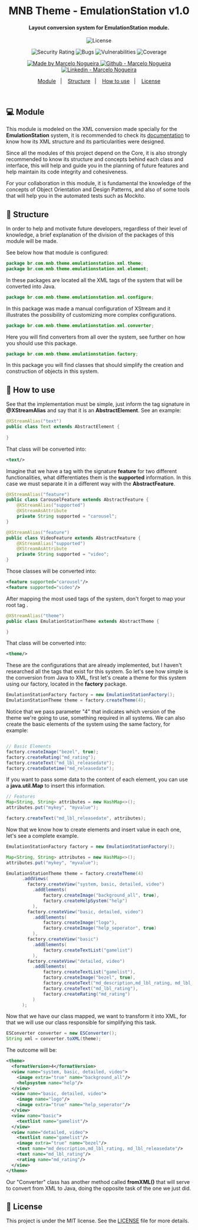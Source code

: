 <h1 align="center">
    MNB Theme - EmulationStation v1.0
</h1>

<h4 align="center">
    Layout conversion system for EmulationStation module.
</h4>

<p align="center">
  <img alt="License" src="https://img.shields.io/static/v1?label=license&message=MIT">
</p>

<p align="center">
  <img alt="Security Rating" src="https://sonarcloud.io/api/project_badges/measure?project=marcelobojikian_mnb-theme&metric=security_rating" />
  <img alt="Bugs" src="https://sonarcloud.io/api/project_badges/measure?project=marcelobojikian_mnb-theme&metric=bugs" />
  <img alt="Vulnerabilities" src="https://sonarcloud.io/api/project_badges/measure?project=marcelobojikian_mnb-theme&metric=vulnerabilities" />
  <img alt="Coverage" src="https://sonarcloud.io/api/project_badges/measure?project=marcelobojikian_mnb-theme&metric=coverage" />
</p>

<p align="center">

  <a href="https://github.com/marcelobojikian" target="_blank">
    <img alt="Made by Marcelo Nogueira" src="https://img.shields.io/badge/Made%20by-Marcelo_Nogueira-informational">
  </a>
  <a href="https://github.com/marcelobojikian" target="_blank" >
    <img alt="Github - Marcelo Nogueira" src="https://img.shields.io/badge/Github--%23F8952D?style=social&logo=github">
  </a>
  <a href="https://www.linkedin.com/in/marcelobojikian/" target="_blank" >
    <img alt="Linkedin - Marcelo Nogueira" src="https://img.shields.io/badge/Linkedin--%23F8952D?style=social&logo=linkedin">
  </a>

</p>

<p align="center">
  <a href="#-module">Module</a>&nbsp;&nbsp;&nbsp;|&nbsp;&nbsp;&nbsp;
  <a href="#-structure">Structure</a>&nbsp;&nbsp;&nbsp;|&nbsp;&nbsp;&nbsp;
  <a href="#-how-to-use">How to use</a>&nbsp;&nbsp;&nbsp;|&nbsp;&nbsp;&nbsp;
  <a href="#memo-license">License</a>
</p>

<br>

## 💻 Module

This module is modeled on the XML conversion made specially for the **EmulationStation** system, it is recommended to check its [documentation](https://github.com/Aloshi/EmulationStation) to know how its XML structure and its particularities were designed.

Since all the modules of this project depend on the Core, it is also strongly recommended to know its structure and concepts behind each class and interface, this will help and guide you in the planning of future features and help maintain its code integrity and cohesiveness.

For your collaboration in this module, it is fundamental the knowledge of the concepts of Object Orientation and Design Patterns, and also of some tools that will help you in the automated tests such as Mockito.

## 🔖 Structure

In order to help and motivate future developers, regardless of their level of knowledge, a brief explanation of the division of the packages of this module will be made.

See below how that module is configured:

```java
package br.com.mnb.theme.emulationstation.xml.theme;
package br.com.mnb.theme.emulationstation.xml.element;
```

In these packages are located all the XML tags of the system that will be converted into Java.

```java
package br.com.mnb.theme.emulationstation.xml.configure;
```

In this package was made a manual configuration of XStream and it illustrates the possibility of customizing more complex configurations.

```java
package br.com.mnb.theme.emulationstation.xml.converter;
```

Here you will find converters from all over the system, see further on how you should use this package.

```java
package br.com.mnb.theme.emulationstation.factory;
```

In this package you will find classes that should simplify the creation and construction of objects in this system.

## 🤔 How to use

See that the implementation must be simple, just inform the tag signature in **@XStreamAlias** and say that it is an **AbstractElement**. See an example:

```java
@XStreamAlias("text")
public class Text extends AbstractElement {
    
}
```

That class will be converted into:

```xml
<text/>
```

Imagine that we have a tag with the signature **feature** for two different functionalities, what differentiates them is the **supported** information. In this case we must separate it in a different way with the **AbstractFeature**.

```java
@XStreamAlias("feature")
public class CarouselFeature extends AbstractFeature {
    @XStreamAlias("supported")
    @XStreamAsAttribute
    private String supported = "carousel";
}

@XStreamAlias("feature")
public class VideoFeature extends AbstractFeature {
    @XStreamAlias("supported")
    @XStreamAsAttribute
    private String supported = "video";
}
```

Those classes will be converted into:

```xml
<feature supported="carousel"/>
<feature supported="video"/>
```

After mapping the most used tags of the system, don't forget to map your root tag **<theme>**.

```java
@XStreamAlias("theme")
public class EmulationStationTheme extends AbstractTheme {

}
```

That class will be converted into:

```xml
<theme/>
```

These are the configurations that are already implemented, but I haven't researched all the tags that exist for this system. So let's see how simple is the conversion from Java to XML, first let's create a theme for this system using our factory, located in the **factory** package.

```java
EmulationStationFactory factory = new EmulationStationFactory();
EmulationStationTheme theme = factory.createTheme(4);
```

Notice that we pass parameter "4" that indicates which version of the theme we're going to use, something required in all systems. We can also create the basic elements of the system using the same factory, for example:

```java

// Basic Elements
factory.createImage("bezel", true);
factory.createRating("md_rating");
factory.createText("md_lbl_releasedate");
factory.createDatetime("md_releasedate");
```

If you want to pass some data to the content of each element, you can use a **java.util.Map** to insert this information.

```java
// Features
Map<String, String> attributes = new HashMap<>();
attributes.put("mykey", "myvalue");

factory.createText("md_lbl_releasedate", attributes);
```

Now that we know how to create elements and insert value in each one, let's see a complete example.

```java
EmulationStationFactory factory = new EmulationStationFactory();

Map<String, String> attributes = new HashMap<>();
attributes.put("mykey", "myvalue");

EmulationStationTheme theme = factory.createTheme(4)
	  .addViews(
	    factory.createView("system, basic, detailed, video")
	      .addElements(
	          factory.createImage("background_all", true),
	          factory.createHelpSystem("help")
	      ),
	    factory.createView("basic, detailed, video")
	      .addElements(
	          factory.createImage("logo"),
	          factory.createImage("help_seperator", true)
	      ),						
	    factory.createView("basic")
	      .addElements(
	          factory.createTextList("gamelist")
	      ),
	    factory.createView("detailed, video")
	      .addElements(
	          factory.createTextList("gamelist"),
	          factory.createImage("bezel", true),
	          factory.createText("md_description,md_lbl_rating, md_lbl_releasedate"),
	          factory.createText("md_lbl_rating"),
	          factory.createRating("md_rating")
	      )
	  );
```

Now that we have our class mapped, we want to transform it into XML, for that we will use our class responsible for simplifying this task.

```java
ESConverter converter = new ESConverter();
String xml = converter.toXML(theme);
```

The outcome will be:

```xml
<theme>
  <formatVersion>4</formatVersion>
  <view name="system, basic, detailed, video">
    <image extra="true" name="background_all"/>
    <helpsystem name="help"/>
  </view>
  <view name="basic, detailed, video">
    <image name="logo"/>
    <image extra="true" name="help_seperator"/>
  </view>
  <view name="basic">
    <textlist name="gamelist"/>
  </view>
  <view name="detailed, video">
    <textlist name="gamelist"/>
    <image extra="true" name="bezel"/>
    <text name="md_description,md_lbl_rating, md_lbl_releasedate"/>
    <text name="md_lbl_rating"/>
    <rating name="md_rating"/>
  </view>
</theme>
```

Our "Converter" class has another method called **fromXML()** that will serve to convert from XML to Java, doing the opposite task of the one we just did.

## :memo: License

This project is under the MIT license. See the [LICENSE](LICENSE) file for more details.